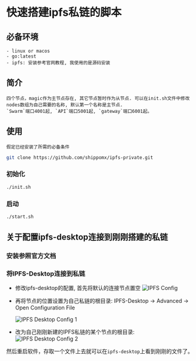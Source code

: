 
# 快速搭建ipfs私链的脚本

## 必备环境
    - linux or macos
    - go:latest
    - ipfs: 安装参考官网教程, 我使用的是源码安装

## 简介
    四个节点，magic作为主节点存在, 其它节点暂时作为从节点. 可以在init.sh文件中修改nodes数组为自己需要的名称, 默认第一个名称是主节点.
    `Swarm`端口4001起, `API`端口5001起, `gateway`端口6001起。

## 使用
    假定已经安装了所需的必备条件

```bash
git clone https://github.com/shippomx/ipfs-private.git
```

### 初始化
```bash
./init.sh
```

### 启动
```bash
./start.sh
```

## 关于配置ipfs-desktop连接到刚刚搭建的私链

### 安装参照官方文档

### 将IPFS-Desktop连接到私链
- 修改ipfs-desktop的配置, 首先将默认的连接节点置空
	![IPFS Config](https://s1.ax1x.com/2020/08/07/afBf9P.png)
- 再将节点的位置设置为自己私链的根目录:
	IPFS-Desktop -> Advanced -> Open Configuration File

	![IPFS Desktop Config 1](https://s1.ax1x.com/2020/08/07/afBRht.png)

- 改为自己刚刚新建的IPFS私链的某个节点的根目录:
	![IPFS Desktop Config 2](https://s1.ax1x.com/2020/08/07/afB2tI.png)

然后重启软件，存取一个文件上去就可以在`ipfs-desktop`上看到刚刚的文件了。
